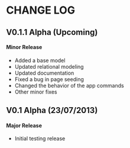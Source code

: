 CHANGE LOG
==========


## V0.1.1 Alpha (Upcoming)
#### Minor Release

* Added a base model
* Updated relational modeling
* Updated documentation
* Fixed a bug in page seeding
* Changed the behavior of the app commands
* Other minor fixes


## V0.1 Alpha (23/07/2013)
#### Major Release

* Initial testing release
